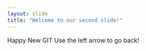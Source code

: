 ```yaml
---
layout: slide
title: "Welcome to our second slide!"
---
```

Happy New GIT
Use the left arrow to go back!

